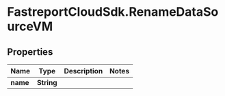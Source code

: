# FastreportCloudSdk.RenameDataSourceVM

## Properties

Name | Type | Description | Notes
------------ | ------------- | ------------- | -------------
**name** | **String** |  | 


